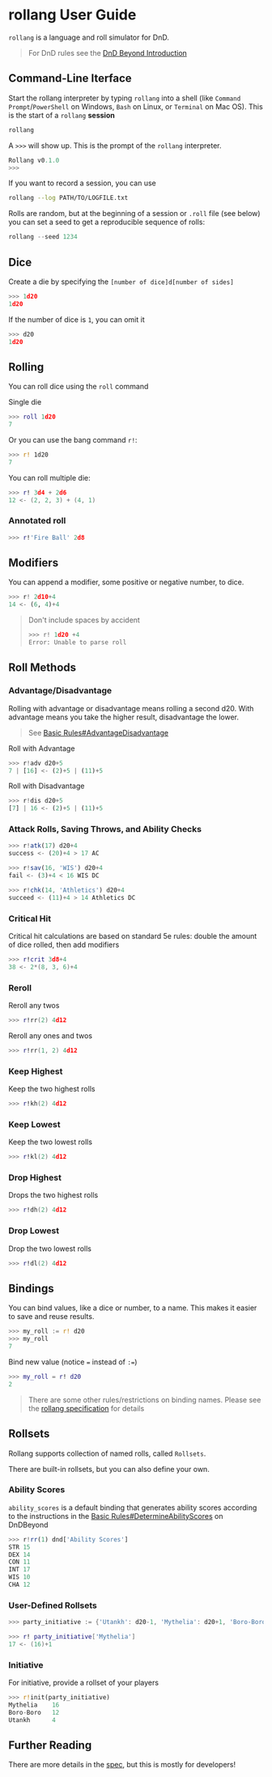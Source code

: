 # rollang User Guide

`rollang` is a language and roll simulator for DnD.

> For DnD rules see the [DnD Beyond Introduction](https://www.dndbeyond.com/sources/basic-rules/introduction)


## Command-Line Iterface

Start the rollang interpreter by typing `rollang` into a shell (like `Command Prompt`/`PowerShell` on Windows, `Bash` on Linux, or `Terminal` on Mac OS). This is the start of a `rollang` **session**

```bash
rollang
```

A `>>>` will show up. This is the prompt of the `rollang` interpreter.

```python
Rollang v0.1.0
>>>
```

If you want to record a session, you can use

```bash
rollang --log PATH/TO/LOGFILE.txt
```

Rolls are random, but at the beginning of a session or `.roll` file (see below) you can set a seed to get a reproducible sequence of rolls:

```python
rollang --seed 1234
```

## Dice

Create a die by specifying the `[number of dice]d[number of sides]`

```python
>>> 1d20
1d20
```

If the number of dice is `1`, you can omit it

```python
>>> d20
1d20
```

## Rolling

You can roll dice using the `roll` command

Single die

```lua
>>> roll 1d20
7
```

Or you can use the bang command `r!`:

```rust
>>> r! 1d20
7
```

You can roll multiple die:

```lua
>>> r! 3d4 + 2d6
12 <- (2, 2, 3) + (4, 1)
```

### Annotated roll

```lua
>>> r!'Fire Ball' 2d8
```

## Modifiers

You can append a modifier, some positive or negative number, to dice.

```python
>>> r! 2d10+4
14 <- (6, 4)+4
```

> Don't include spaces by accident
>
> ```python
> >>> r! 1d20 +4
> Error: Unable to parse roll
> ```

## Roll Methods

### Advantage/Disadvantage

Rolling with advantage or disadvantage means rolling a second d20. With advantage means you take the higher result, disadvantage the lower.

> See [Basic Rules#AdvantageDisadvantage](https://www.dndbeyond.com/sources/basic-rules/using-ability-scores#AdvantageandDisadvantage)

Roll with Advantage

```js
>>> r!adv d20+5
7 | [16] <- (2)+5 | (11)+5
```

Roll with Disadvantage

```js
>>> r!dis d20+5
[7] | 16 <- (2)+5 | (11)+5
```

### Attack Rolls, Saving Throws, and Ability Checks

```js
>>> r!atk(17) d20+4
success <- (20)+4 > 17 AC 
```

```js
>>> r!sav(16, 'WIS') d20+4
fail <- (3)+4 < 16 WIS DC
```

```js
>>> r!chk(14, 'Athletics') d20+4
succeed <- (11)+4 > 14 Athletics DC
```

### Critical Hit

Critical hit calculations are based on standard 5e rules: double the amount of dice rolled, then add modifiers

```lua
>>> r!crit 3d8+4
38 <- 2*(8, 3, 6)+4
```

### Reroll

Reroll any twos

```lua
>>> r!rr(2) 4d12
```

Reroll any ones and twos

```lua
>>> r!rr(1, 2) 4d12
```

### Keep Highest

Keep the two highest rolls

```lua
>>> r!kh(2) 4d12
```

### Keep Lowest

Keep the two lowest rolls

```lua
>>> r!kl(2) 4d12
```

### Drop Highest

Drops the two highest rolls

```lua
>>> r!dh(2) 4d12
```

### Drop Lowest

Drop the two lowest rolls

```lua
>>> r!dl(2) 4d12
```

## Bindings

You can bind values, like a dice or number, to a name. This makes it easier to save and reuse results.

```rust
>>> my_roll := r! d20
>>> my_roll
7
```

Bind new value (notice `=` instead of `:=`)

```lua
>>> my_roll = r! d20
2
```

> There are some other rules/restrictions on binding names. Please see the [rollang specification](../dev/spec.md) for details

## Rollsets

Rollang supports collection of named rolls, called `Rollsets`.

There are built-in rollsets, but you can also define your own.

### Ability Scores

`ability_scores` is a default binding that generates ability scores according to the instructions in the [Basic Rules#DetermineAbilityScores](https://www.dndbeyond.com/sources/basic-rules/step-by-step-characters#3DetermineAbilityScores) on DnDBeyond

```js
>>> r!rr(1) dnd['Ability Scores']
STR 15
DEX 14 
CON 11 
INT 17 
WIS 10
CHA 12
```

### User-Defined Rollsets

```go
>>> party_initiative := {'Utankh': d20-1, 'Mythelia': d20+1, 'Boro-Boro': d20}
```

```lua
>>> r! party_initiative['Mythelia']
17 <- (16)+1
```

### Initiative

For initiative, provide a rollset of your players

```rust
>>> r!init(party_initiative)
Mythelia    16
Boro-Boro   12
Utankh      4
```

## Further Reading

There are more details in the [spec](..dev/spec), but this is mostly for developers!
